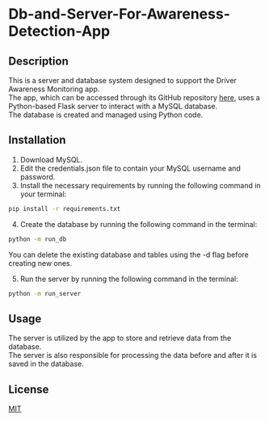 # Db-and-Server-For-Awareness-Detection-App
## Description
This is a server and database system designed to support the Driver Awareness Monitoring app.</br>
The app, which can be accessed through its GitHub repository [here](https://github.com/Ella475/Driver-Awareness-Monitoring), uses a Python-based Flask server to interact with a MySQL database.</br>
The database is created and managed using Python code.

## Installation
1. Download MySQL.
2. Edit the credentials.json file to contain your MySQL username and password.
3. Install the necessary requirements by running the following command in your terminal:
```bash
pip install -r requirements.txt
```
4. Create the database by running the following command in the terminal:
```bash
python -m run_db
```
You can delete the existing database and tables using the -d flag before creating new ones.

5. Run the server by running the following command in the terminal:
```bash
python -m run_server
```
## Usage
The server is utilized by the app to store and retrieve data from the database.</br> 
The server is also responsible for processing the data before and after it is saved in the database.

## License
[MIT](https://choosealicense.com/licenses/mit/)



